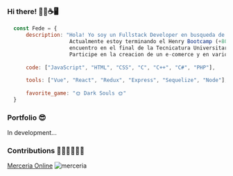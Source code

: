 ### Hi there! 🙋‍♂️☕🖥️	
```js
  const Fede = {
      description: "Hola! Yo soy un Fullstack Developer en busqueda de mi primer trabajo.
                    Actualmente estoy terminando el Henry Bootcamp (+800hs), ademas me 
                    encuentro en el final de la Tecnicatura Universitaria en Programacion en la UTN.
                    Participe en la creacion de un e-comerce y en varios proyectos individuales.",
                    
      code: ["JavaScript", "HTML", "CSS", "C", "C++", "C#", "PHP"],
      
      tools: ["Vue", "React", "Redux", "Express", "Sequelize", "Node"],
      
      favorite_game: "🌞 Dark Souls 🌞"
  }
```
### Portfolio 😎
In development...

### Contributions 👨‍🦱👨‍🦱👨‍🦱
<a href="https://github.com/egoyret/PG_MerceriaOnline">Merceria Online</a></h3>
![merceria](https://user-images.githubusercontent.com/67632014/131160187-1ab27909-4c04-4f9e-b384-0b1e4bcfa75f.png)
